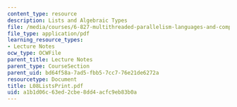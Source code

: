 ```yaml
---
content_type: resource
description: Lists and Algebraic Types
file: /media/courses/6-827-multithreaded-parallelism-languages-and-compilers-fall-2002/a1b1d06c63ed2cbe8dd4acfc9eb83b0a_L08ListsPrint.pdf
file_type: application/pdf
learning_resource_types:
- Lecture Notes
ocw_type: OCWFile
parent_title: Lecture Notes
parent_type: CourseSection
parent_uid: bd64f58a-7ad5-fbb5-7cc7-76e21de6272a
resourcetype: Document
title: L08ListsPrint.pdf
uid: a1b1d06c-63ed-2cbe-8dd4-acfc9eb83b0a
---
```

